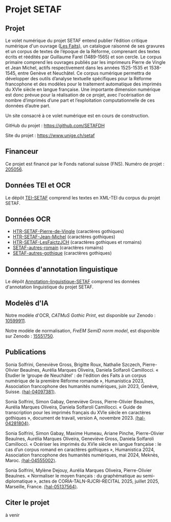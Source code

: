 # Projet SETAF

## Projet

Le volet numérique du projet SETAF entend publier l’édition critique numérique d'un ouvrage ([Les Faits](https://www.unige.ch/setaf/projet)), un catalogue raisonné de ses gravures et un corpus de textes de l’époque de la Réforme, comprenant des textes écrits et réédités par Guillaume Farel (1489-1565) et son cercle. Le corpus primaire comprend les ouvrages publiés par les imprimeurs Pierre de Vingle et Jean Michel, actifs respectivement dans les années 1525-1535 et 1538-1545, entre Genève et Neuchâtel. Ce corpus numérique permettra de développer des outils d’analyse textuelle spécifiques pour la Réforme francophone et des modèles pour le traitement automatique des imprimés du XVIe siècle en langue française. Une importante dimension numérique est donc prévue pour la réalisation de ce projet, avec l'océrisation de nombre d’imprimés d’une part et l’exploitation computationnelle de ces données d’autre part.

Un site consacré à ce volet numérique est en cours de construction.

GitHub du projet : https://github.com/SETAFDH 

Site du projet : https://www.unige.ch/setaf


## Financeur

Ce projet est financé par le Fonds national suisse (FNS). Numéro de projet : [205056](https://data.snf.ch/grants/grant/205056).


## Données TEI et OCR

Le dépôt [TEI-SETAF](https://github.com/SETAFDH/TEI-SETAF) comprend les textes en XML-TEI du corpus du projet SETAF.


## Données OCR

- [HTR-SETAF-Pierre-de-Vingle](https://github.com/SETAFDH/HTR-SETAF-Pierre-de-Vingle) (caractères gothiques)
- [HTR-SETAF-Jean-Michel](https://github.com/SETAFDH/HTR-SETAF-Jean-Michel) (caractères gothiques)
- [HTR-SETAF-LesFaictzJCH](https://github.com/SETAFDH/HTR-SETAF-LesFaictzJCH) (caractères gothiques et romains)
- [SETAF-autres-romain](https://github.com/SETAFDH/SETAF-autres-romain) (caractères romains)
- [SETAF-autres-gothique](https://github.com/SETAFDH/SETAF-autres-gothique) (caractères gothiques)


## Données d'annotation linguistique

Le dépôt [Annotation-linguistique-SETAF](https://github.com/SETAFDH/Annotation-linguistique-SETAF) comprend les données d'annotation linguistique du projet SETAF.


## Modelès d'IA

Notre modèle d'OCR, _CATMuS Gothic Print_, est disponible sur Zenodo : [10599911](https://zenodo.org/records/10599911).

Notre modèle de normalisation, _FreEM SemiD norm model_, est disponible sur Zenodo : [15551750](https://zenodo.org/records/15551750).


## Publications

Sonia Solfrini, Geneviève Gross, Brigitte Roux, Nathalie Szczech, Pierre-Olivier Beaulnes, Aurélia Marques Oliveira, Daniela Solfaroli Camillocci. « Étudier le ‘groupe de Neuchâtel’ : de l'édition des Faits à un corpus numérique de la première Réforme romande », Humanistica 2023, Association francophone des humanités numériques, juin 2023, Genève, Suisse. [⟨hal-04097381⟩](https://hal.science/hal-04097381).

Sonia Solfrini, Simon Gabay, Geneviève Gross, Pierre-Olivier Beaulnes, Aurélia Marques Oliveira, Daniela Solfaroli Camillocci. « Guide de transcription pour les imprimés français du XVIe siècle en caractères gothiques », document de travail, version A, novembre 2023. [⟨hal-04281804⟩](https://hal.science/hal-04281804).

Sonia Solfrini, Simon Gabay, Maxime Humeau, Ariane Pinche, Pierre-Olivier Beaulnes, Aurélia Marques Oliveira, Geneviève Gross, Daniela Solfaroli Camillocci. « Océriser les imprimés du XVIe siècle en langue française : le cas d’un corpus romand en caractères gothiques », Humanistica 2024, Association francophone des humanités numériques, mai 2024, Meknès, Maroc. [⟨hal-04555002⟩](https://hal.science/hal-04555002).

Sonia Solfrini, Mylène Dejouy, Aurélia Marques Oliveira, Pierre-Olivier Beaulnes. « Normaliser le moyen français : du graphématique au semi-diplomatique », actes de CORIA-TALN-RJCRI-RECITAL 2025, juillet 2025, Marseille, France. [⟨hal-05137564⟩](https://hal.science/hal-05137564).


## Citer le projet 

à venir


